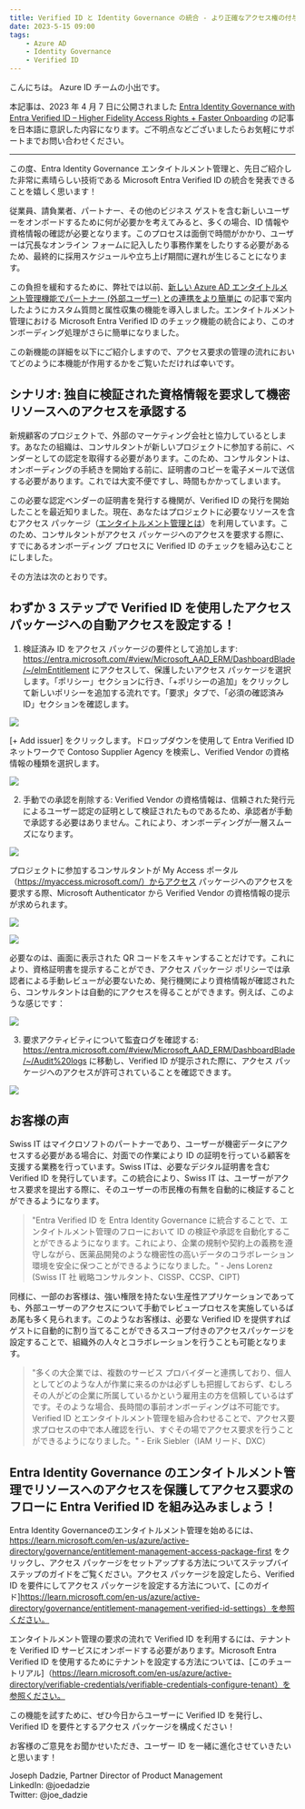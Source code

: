 ```yaml
---
title: Verified ID と Identity Governance の統合 - より正確なアクセス権の付与と迅速なオンボーディング
date: 2023-5-15 09:00
tags:
    - Azure AD
    - Identity Governance
    - Verified ID
---
```


こんにちは。 Azure ID チームの小出です。

本記事は、2023 年 4 月 7 日に公開されました  [Entra Identity Governance with Entra Verified ID – Higher Fidelity Access Rights + Faster Onboarding](https://techcommunity.microsoft.com/t5/microsoft-entra-azure-ad-blog/entra-identity-governance-with-entra-verified-id-higher-fidelity/ba-p/2466934) の記事を日本語に意訳した内容になります。ご不明点などございましたらお気軽にサポートまでお問い合わせください。

---

この度、Entra Identity Governance エンタイトルメント管理と、先日ご紹介した非常に素晴らしい技術である Microsoft Entra Verified ID の統合を発表できることを嬉しく思います！
 
従業員、請負業者、パートナー、その他のビジネス ゲストを含む新しいユーザーをオンボードするために何が必要かを考えてみると、多くの場合、ID 情報や資格情報の確認が必要となります。このプロセスは面倒で時間がかかり、ユーザーは冗長なオンライン フォームに記入したり事務作業をしたりする必要があるため、最終的に採用スケジュールや立ち上げ期間に遅れが生じることになります。
 
この負担を緩和するために、弊社では以前、[新しい Azure AD エンタイトルメント管理機能でパートナー (外部ユーザー) との連携をより簡単に](https://jpazureid.github.io/blog/azure-active-directory/onboard-partners-more-easily-with-new-azure-ad-entitlement/) の記事で案内したようにカスタム質問と属性収集の機能を導入しました。エンタイトルメント管理における Microsoft Entra Verified ID のチェック機能の統合により、このオンボーディング処理がさらに簡単になりました。

この新機能の詳細を以下にご紹介しますので、アクセス要求の管理の流れにおいてどのように本機能が作用するかをご覧いただければ幸いです。 

## シナリオ: 独自に検証された資格情報を要求して機密リソースへのアクセスを承認する

新規顧客のプロジェクトで、外部のマーケティング会社と協力しているとします。あなたの組織は、コンサルタントが新しいプロジェクトに参加する前に、ベンダーとしての認定を取得する必要があります。このため、コンサルタントは、オンボーディングの手続きを開始する前に、証明書のコピーを電子メールで送信する必要があります。これでは大変不便ですし、時間もかかってしまいます。

この必要な認定ベンダーの証明書を発行する機関が、Verified ID の発行を開始したことを最近知りました。現在、あなたはプロジェクトに必要なリソースを含むアクセス パッケージ（[エンタイトルメント管理とは](https://learn.microsoft.com/ja-jp/azure/active-directory/governance/entitlement-management-overview#what-are-access-packages-and-what-resources-can-i-manage-with-them)）を利用しています。このため、コンサルタントがアクセス パッケージへのアクセスを要求する際に、すでにあるオンボーディング プロセスに Verified ID のチェックを組み込むことにしました。

その方法は次のとおりです。

## わずか 3 ステップで Verified ID を使用したアクセス パッケージへの自動アクセスを設定する！ 

1. 検証済み ID をアクセス パッケージの要件として追加します: https://entra.microsoft.com/#view/Microsoft_AAD_ERM/DashboardBlade/~/elmEntitlement  にアクセスして、保護したいアクセス パッケージを選択します。「ポリシー」セクションに行き、「+ポリシーの追加」をクリックして新しいポリシーを追加する流れです。「要求」タブで、「必須の確認済み ID」セクションを確認します。

 ![](./identity-governance-with-verified-id/identity-governance-with-verified-id1.png)

	
	
[+ Add issuer] をクリックします。ドロップダウンを使用して Entra Verified ID ネットワークで Contoso Supplier Agency を検索し、Verified Vendor の資格情報の種類を選択します。
 

 ![](./identity-governance-with-verified-id/identity-governance-with-verified-id2.png)

 


 

2. 手動での承認を削除する: Verified Vendor の資格情報は、信頼された発行元によるユーザー認定の証明として検証されたものであるため、承認者が手動で承認する必要はありません。これにより、オンボーディングが一層スムーズになります。


 ![](./identity-governance-with-verified-id/identity-governance-with-verified-id3.png)


プロジェクトに参加するコンサルタントが My Access ポータル（https://myaccess.microsoft.com/）からアクセス パッケージへのアクセスを要求する際、Microsoft Authenticator から Verified Vendor の資格情報の提示が求められます。

 ![](./identity-governance-with-verified-id/identity-governance-with-verified-id4.png)

 ![](./identity-governance-with-verified-id/identity-governance-with-verified-id5.png)



必要なのは、画面に表示された QR コードをスキャンすることだけです。これにより、資格証明書を提示することができ、アクセス パッケージ ポリシーでは承認者による手動レビューが必要ないため、発行機関により資格情報が確認されたら、コンサルタントは自動的にアクセスを得ることができます。例えば、このような感じです：

 ![](./identity-governance-with-verified-id/identity-governance-with-verified-id6.png)


3. 要求アクティビティについて監査ログを確認する: https://entra.microsoft.com/#view/Microsoft_AAD_ERM/DashboardBlade/~/Audit%20logs に移動し、Verified ID が提示された際に、アクセス パッケージへのアクセスが許可されていることを確認できます。

 ![](./identity-governance-with-verified-id/identity-governance-with-verified-id7.png)


## お客様の声  
 
Swiss IT はマイクロソフトのパートナーであり、ユーザーが機密データにアクセスする必要がある場合に、対面での作業により ID の証明を行っている顧客を支援する業務を行っています。Swiss ITは、必要なデジタル証明書を含む Verified ID を発行しています。この統合により、Swiss IT は、ユーザーがアクセス要求を提出する際に、そのユーザーの市民権の有無を自動的に検証することができるようになります。
  
> "Entra Verified ID を Entra Identity Governance に統合することで、エンタイトルメント管理のフローにおいて ID の検証や承認を自動化することができるようになります。これにより、企業の規制や契約上の義務を遵守しながら、医薬品開発のような機密性の高いデータのコラボレーション環境を安全に保つことができるようになりました。"  - Jens Lorenz (Swiss IT 社 戦略コンサルタント、CISSP、CCSP、CIPT) 
 
同様に、一部のお客様は、強い権限を持たない生産性アプリケーションであっても、外部ユーザーのアクセスについて手動でレビュープロセスを実施しているばあ尾も多く見られます。このようなお客様は、必要な Verified ID を提供すればゲストに自動的に割り当てることができるスコープ付きのアクセスパッケージを設定することで、組織外の人々とコラボレーションを行うことも可能となります。 
  
> "多くの大企業では、複数のサービス プロバイダーと連携しており、個人としてどのような人が作業に来るのかは必ずしも把握しておらず、むしろその人がどの企業に所属しているかという雇用主の方を信頼しているはずです。そのような場合、長時間の事前オンボーディングは不可能です。Verified ID とエンタイトルメント管理を組み合わせることで、アクセス要求プロセスの中で本人確認を行い、すぐその場でアクセス要求を行うことができるようになりました。" - Erik Siebler（IAM リード、DXC）  


## Entra Identity Governance のエンタイトルメント管理でリソースへのアクセスを保護してアクセス要求のフローに Entra Verified ID を組み込みましょう！

Entra Identity Governanceのエンタイトルメント管理を始めるには、https://learn.microsoft.com/en-us/azure/active-directory/governance/entitlement-management-access-package-first をクリックし、アクセス パッケージをセットアップする方法についてステップバイステップのガイドをご覧ください。アクセス パッケージを設定したら、Verified ID を要件にしてアクセス パッケージを設定する方法について、[このガイド]https://learn.microsoft.com/en-us/azure/active-directory/governance/entitlement-management-verified-id-settings）を参照ください。

エンタイトルメント管理の要求の流れで Verified ID を利用するには、テナントを Verified ID サービスにオンボードする必要があります。Microsoft Entra Verified ID を使用するためにテナントを設定する方法については、[このチュートリアル]（https://learn.microsoft.com/en-us/azure/active-directory/verifiable-credentials/verifiable-credentials-configure-tenant）を参照ください。

この機能を試すために、ぜひ今日からユーザーに Verified ID を発行し、Verified ID を要件とするアクセス パッケージを構成ください！

お客様のご意見をお聞かせいただき、ユーザー ID を一緒に進化させていきたいと思います！

Joseph Dadzie, Partner Director of Product Management  
LinkedIn: @joedadzie  
Twitter: @joe_dadzie
